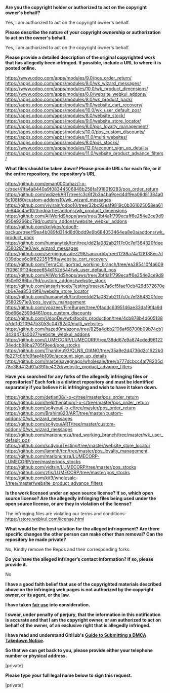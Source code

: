 **Are you the copyright holder or authorized to act on the copyright owner's behalf?**

Yes, I am authorized to act on the copyright owner's behalf.

**Please describe the nature of your copyright ownership or authorization to act on the owner's behalf.**

Yes, I am authorized to act on the copyright owner's behalf.

**Please provide a detailed description of the original copyrighted work that has allegedly been infringed. If possible, include a URL to where it is posted online.**

https://www.odoo.com/apps/modules/9.0/pos_order_return/  
https://apps.odoo.com/apps/modules/8.0/wk_wizard_messages/  
https://www.odoo.com/apps/modules/10.0/wk_product_dimensions/  
https://www.odoo.com/apps/modules/8.0/website_webkul_addons/  
https://apps.odoo.com/apps/modules/8.0/wk_product_pack/  
https://apps.odoo.com/apps/modules/9.0/website_cart_recovery/  
https://apps.odoo.com/apps/modules/10.0/wk_user_default_pos/  
https://apps.odoo.com/apps/modules/8.0/website_stock/  
https://apps.odoo.com/apps/modules/9.0/website_store_locator/  
https://apps.odoo.com/apps/modules/8.0/pos_loyalty_management/  
https://apps.odoo.com/apps/modules/10.0/pos_custom_discounts/  
https://apps.odoo.com/apps/modules/11.0/multi_websites/  
https://apps.odoo.com/apps/modules/8.0/pos_stocks/  
https://www.odoo.com/apps/modules/12.0/account_sign_up_details/  
https://apps.odoo.com/apps/modules/11.0/website_product_advance_filters/  

**What files should be taken down? Please provide URLs for each file, or if the entire repository, the repository’s URL.**

https://github.com/eman000tahaz/l-o-c/tree/41fa4a8440a9f08344506848b258fa1918019283/pos_order_return  
https://github.com/wdizel/ART/tree/c3c6f2b3a4ba9ced4df9ea06d81384a05c108f60/custom-addons10/wk_wizard_messages  
https://github.com/vivirain/odoo10/tree/32bc93eaf9819c0b361025058ea61de644c4ae10/thirdpartiesaddons/wk_product_dimensions  
https://github.com/AllWorldShops/aws/tree/3bf4a1f799ecaff6e254e2ce9d9950e9266bc79d/custom_addons/website_webkul_addons  
https://github.com/knlykos/odoo9-backup/tree/f9ea4b089fd314d8d0bdd9e9b684053464ea8e0a/addons/wk_product_pack  
https://github.com/humanytek/tcn/tree/dd21a082ab2117c0c7ef364320fdee35802971e0/wk_wizard_messages  
https://github.com/sergiogonzalez298/sancorbb/tree/1236a74a128188ec7d039dbce6c8f622351f5ffa/website_cart_recovery  
https://github.com/TerraColligo/trad_working_branch/tree/ea285410f4a6097f09616f134eeee654d152d544/wk_user_default_pos  
https://github.com/AllWorldShops/aws/tree/3bf4a1f799ecaff6e254e2ce9d9950e9266bc79d/custom_addons/website_stock  
https://github.com/ansarishoeb/Testing/tree/ee7a6cf5faef0cb429d372670ecb6e7ea85349f8/website_store_locator  
https://github.com/humanytek/tcn/tree/dd21a082ab2117c0c7ef364320fdee35802971e0/pos_loyalty_management  
https://github.com/yoozeer/FireBurger/tree/0faddc6395146ae33da19f4a9d6bd66e2599d461/pos_custom_discounts  
https://github.com/UdooDev/wbsfoods_production/tree/4cb878b4d605138a7dd1d210947b3053c04792a0/multi_websites  
https://github.com/hazed0m/azone/tree/825a4dbb2106af68700b09b74cb1342d474a0027/website_webkul_addons  
https://github.com/LUMECORP/LUMECORP/tree/38dd67e9a874cded9612234edcb88ba2705f9eed/pos_stocks  
https://github.com/ThanhVu93/QLNS_GIANG/tree/35a9e2d4736d2c1622b0fb227c0bfd9fae4b109c/account_sign_up_details  
https://github.com/marcelsavegnago/wholesale/tree/b777dcbcc4af78205d78c38d412d01a391be422d/website_product_advance_filters  

**Have you searched for any forks of the allegedly infringing files or repositories? Each fork is a distinct repository and must be identified separately if you believe it is infringing and wish to have it taken down.**

https://github.com/detian08/l-o-c/tree/master/pos_order_return  
https://github.com/helpthenation/l-o-c/tree/master/pos_order_return  
https://github.com/sc4you/l-o-c/tree/master/pos_order_return  
https://github.com/Brahim820/ART/tree/master/custom-addons10/wk_wizard_messages  
https://github.com/sc4you/ART/tree/master/custom-addons10/wk_wizard_messages  
https://github.com/marionumza/trad_working_branch/tree/master/wk_user_default_pos  
https://github.com/sc4you/Testing/tree/master/website_store_locator  
https://github.com/lammh/tcn/tree/master/pos_loyalty_management  
https://github.com/marionumza/LUMECORP-LUMECORP/tree/master/pos_stocks  
https://github.com/vidtsin/LUMECORP/tree/master/pos_stocks  
https://github.com/zfis/LUMECORP/tree/master/pos_stocks  
https://github.com/kit9/wholesale-1/tree/master/website_product_advance_filters  

**Is the work licensed under an open source license? If so, which open source license? Are the allegedly infringing files being used under the open source license, or are they in violation of the license?**

The infringing files are violating our terms and conditions- https://store.webkul.com/license.html

**What would be the best solution for the alleged infringement? Are there specific changes the other person can make other than removal? Can the repository be made private?**

No, Kindly remove the Repos and their corresponding forks.

**Do you have the alleged infringer’s contact information? If so, please provide it.**

No

**I have a good faith belief that use of the copyrighted materials described above on the infringing web pages is not authorized by the copyright owner, or its agent, or the law.**

**I have taken <a href="https://www.lumendatabase.org/topics/22">fair use</a> into consideration.**

**I swear, under penalty of perjury, that the information in this notification is accurate and that I am the copyright owner, or am authorized to act on behalf of the owner, of an exclusive right that is allegedly infringed.**

**I have read and understand GitHub's <a href="https://help.github.com/articles/guide-to-submitting-a-dmca-takedown-notice/">Guide to Submitting a DMCA Takedown Notice</a>.**

**So that we can get back to you, please provide either your telephone number or physical address.**

[private]  

**Please type your full legal name below to sign this request.**

[private]  
